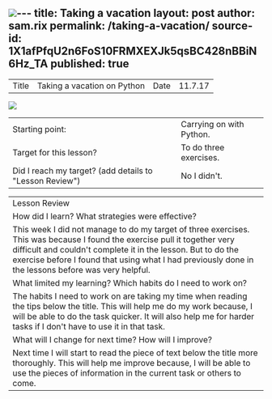<img src="https://github.com/jackm245/jackm245.github.io/blob/master/images/functions.png?raw=true">---
title: Taking a vacation
layout: post
author: sam.rix
permalink: /taking-a-vacation/
source-id: 1X1afPfqU2n6FoS10FRMXEXJk5qsBC428nBBiN6Hz_TA
published: true
---
<table>
  <tr>
    <td>Title</td>
    <td>Taking a vacation on Python</td>
    <td>Date</td>
    <td>11.7.17</td>
  </tr>
</table>
<img src="https://github.com/jackm245/jackm245.github.io/blob/master/images/functions.png?raw=true">

<table>
  <tr>
    <td>Starting point:</td>
    <td>Carrying on with Python.</td>
  </tr>
  <tr>
    <td>Target for this lesson?</td>
    <td>To do three exercises.</td>
  </tr>
  <tr>
    <td>Did I reach my target? 
(add details to "Lesson Review")</td>
    <td>No I didn't. </td>
  </tr>
</table>


<table>
  <tr>
    <td>Lesson Review</td>
  </tr>
  <tr>
    <td>How did I learn? What strategies were effective?</td>
  </tr>
  <tr>
    <td>This week I did not manage to do my target of three exercises. This was because I found the exercise pull it together very difficult and couldn't complete it in the lesson. But to do the exercise before I found that using what I had previously done in the lessons before was very helpful.</td>
  </tr>
  <tr>
    <td>What limited my learning? Which habits do I need to work on?</td>
  </tr>
  <tr>
    <td>The habits I need to work on are taking my time when reading the tips below the title. This will help me do my work because, I will be able to do the task quicker. It will also help me for harder tasks if I don't have to use it in that task.</td>
  </tr>
  <tr>
    <td>What will I change for next time? How will I improve?</td>
  </tr>
  <tr>
    <td>Next time I will start to read the piece of text below the title more thoroughly. This will help me improve because, I will be able to use the pieces of information in the current task or others to come. </td>
  </tr>
</table>


